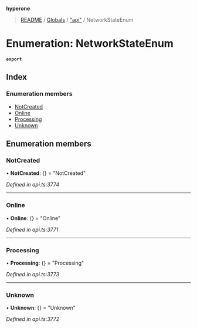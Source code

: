 **hyperone**

> [README](../README.md) / [Globals](../globals.md) / ["api"](../modules/_api_.md) / NetworkStateEnum

# Enumeration: NetworkStateEnum

**`export`** 

## Index

### Enumeration members

* [NotCreated](_api_.networkstateenum.md#notcreated)
* [Online](_api_.networkstateenum.md#online)
* [Processing](_api_.networkstateenum.md#processing)
* [Unknown](_api_.networkstateenum.md#unknown)

## Enumeration members

### NotCreated

•  **NotCreated**: {} = "NotCreated"

*Defined in api.ts:3774*

___

### Online

•  **Online**: {} = "Online"

*Defined in api.ts:3771*

___

### Processing

•  **Processing**: {} = "Processing"

*Defined in api.ts:3773*

___

### Unknown

•  **Unknown**: {} = "Unknown"

*Defined in api.ts:3772*
